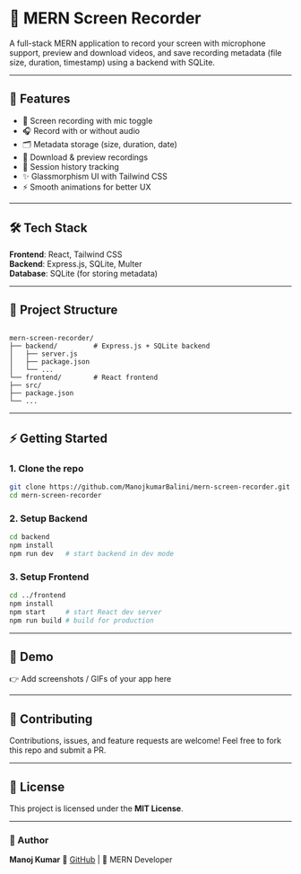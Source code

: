 # 🎥 MERN Screen Recorder  

A full-stack MERN application to record your screen with microphone support, preview and download videos, and save recording metadata (file size, duration, timestamp) using a backend with SQLite.  

---

## 🚀 Features  
- 🔴 Screen recording with mic toggle  
- 🎧 Record with or without audio  
- 🗂️ Metadata storage (size, duration, date)  
- 💾 Download & preview recordings  
- 📜 Session history tracking  
- ✨ Glassmorphism UI with Tailwind CSS  
- ⚡ Smooth animations for better UX  

---

## 🛠️ Tech Stack  
**Frontend**: React, Tailwind CSS  
**Backend**: Express.js, SQLite, Multer  
**Database**: SQLite (for storing metadata)  

---

## 📂 Project Structure  
```

mern-screen-recorder/
├── backend/         # Express.js + SQLite backend
│   ├── server.js
│   ├── package.json
│   └── ...
└── frontend/        # React frontend
├── src/
├── package.json
└── ...

````

---

## ⚡ Getting Started  

### 1. Clone the repo  
```bash
git clone https://github.com/ManojkumarBalini/mern-screen-recorder.git
cd mern-screen-recorder
````

### 2. Setup Backend

```bash
cd backend
npm install
npm run dev   # start backend in dev mode
```

### 3. Setup Frontend

```bash
cd ../frontend
npm install
npm start     # start React dev server
npm run build # build for production
```

---

## 📸 Demo

👉 Add screenshots / GIFs of your app here

---

## 🤝 Contributing

Contributions, issues, and feature requests are welcome!
Feel free to fork this repo and submit a PR.

---

## 📜 License

This project is licensed under the **MIT License**.

---

### 👤 Author

**Manoj Kumar**
🔗 [GitHub](https://github.com/ManojkumarBalini) | 💼 MERN Developer
